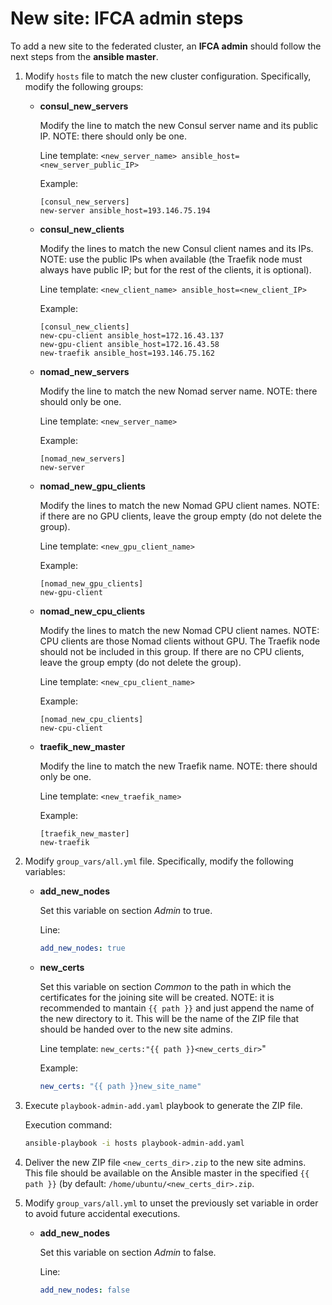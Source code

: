 # New site: IFCA admin steps

To add a new site to the federated cluster, an **IFCA admin** should follow the next steps from the **ansible master**.

1. Modify `hosts` file to match the new cluster configuration. Specifically, modify the following groups:
    - **consul_new_servers**
        
        Modify the line to match the new Consul server name and its public IP. NOTE: there should only be one.
        
        Line template: `<new_server_name> ansible_host=<new_server_public_IP>`
        
        Example:
        
        ```
        [consul_new_servers]
        new-server ansible_host=193.146.75.194
        ```
        
    
    - **consul_new_clients**
        
        Modify the lines to match the new Consul client names and its IPs. NOTE: use the public IPs when available (the Traefik node must always have public IP; but for the rest of the clients, it is optional). 
        
        Line template: `<new_client_name> ansible_host=<new_client_IP>`
        
        Example:
        
        ```
        [consul_new_clients]
        new-cpu-client ansible_host=172.16.43.137
        new-gpu-client ansible_host=172.16.43.58
        new-traefik ansible_host=193.146.75.162
        ```
        
    
    - **nomad_new_servers**
        
        Modify the line to match the new Nomad server name. NOTE: there should only be one.
        
        Line template: `<new_server_name>`
        
        Example:
        
        ```
        [nomad_new_servers]
        new-server
        ```
        
    
    - **nomad_new_gpu_clients**
        
        Modify the lines to match the new Nomad GPU client names. NOTE: if there are no GPU clients, leave the group empty (do not delete the group).
        
        Line template: `<new_gpu_client_name>`
        
        Example:
        
        ```
        [nomad_new_gpu_clients]
        new-gpu-client
        ```
        
    
    - **nomad_new_cpu_clients**
        
        Modify the lines to match the new Nomad CPU client names. NOTE: CPU clients are those Nomad clients without GPU. The Traefik node should not be included in this group. If there are no CPU clients, leave the group empty (do not delete the group).
        
        Line template: `<new_cpu_client_name>`
        
        Example:
        
        ```
        [nomad_new_cpu_clients]
        new-cpu-client
        ```
        
    
    - **traefik_new_master**
        
        Modify the line to match the new Traefik name. NOTE: there should only be one.
        
        Line template: `<new_traefik_name>`
        
        Example:
        
        ```
        [traefik_new_master]
        new-traefik
        ```
        
    
2. Modify `group_vars/all.yml` file. Specifically, modify the following variables:
    - **add_new_nodes**
        
        Set this variable on section *Admin* to true. 
        
        Line: 
        
        ```yaml
        add_new_nodes: true
        ```
        
    - **new_certs**
        
        Set this variable on section *Common* to the path in which the certificates for the joining site will be created. NOTE: it is recommended to mantain `{{ path }}` and just append the name of the new directory to it. This will be the name of the ZIP file that should be handed over to the new site admins.
        
        Line template: `new_certs:"{{ path }}<new_certs_dir>`"
        
        Example: 
        
        ```yaml
        new_certs: "{{ path }}new_site_name"
        ```
        

3. Execute `playbook-admin-add.yaml` playbook to generate the ZIP file.
    
    Execution command:
    
    ```bash
    ansible-playbook -i hosts playbook-admin-add.yaml
    ```


    
4. Deliver the new ZIP file `<new_certs_dir>.zip` to the new site admins. This file should be available on the Ansible master in the specified `{{ path }}` (by default: `/home/ubuntu/<new_certs_dir>.zip`.

5. Modify `group_vars/all.yml` to unset the previously set variable in order to avoid future accidental executions.
    - **add_new_nodes**
        
        Set this variable on section *Admin* to false. 
        
        Line: 
        
        ```yaml
        add_new_nodes: false
        ```
